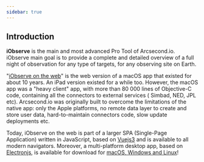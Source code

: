 ```yaml
---
sidebar: true
---
```


## Introduction

**iObserve** is the main and most advanced Pro Tool of Arcsecond.io. iObserve
main goal is to provide a complete and detailed overview of a full night of
observation for any type of targets, for any observing site on Earth.

"[iObserve on the web](https://www.arcsecond.io/iobserve)" is the web version of
a macOS app that existed for about 10 years. An iPad version existed for a while
too. However, the macOS app was a "heavy client" app, with more than 80 000
lines of Objective-C code, containing all the connectors to external services (
Simbad, NED, JPL etc). Arcsecond.io was originally built to overcome the
limitations of the native app:
only the Apple platforms, no remote data layer to create and store user data,
hard-to-maintain connectors code, slow update deployments etc.

Today, iObserve on the web is part of a larger SPA (Single-Page Application)
written in JavaScript, based on [Vuejs3](https://v3.vuejs.org) and is available
to all modern navigators. Moreover, a multi-platform desktop app, based
on [Electronjs](https://electronjs.org), is available for download for
[macOS, Windows and Linux](https://www.arcsecond.io/downloads)!
